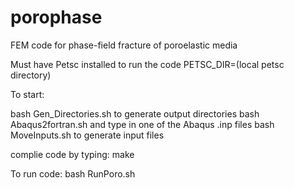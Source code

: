 # porophase
FEM code for phase-field fracture of poroelastic media

Must have Petsc installed to run the code
 PETSC_DIR=(local petsc directory)

To start:

bash Gen_Directories.sh to generate output directories
bash Abaqus2fortran.sh and type in one of the Abaqus .inp files
bash MoveInputs.sh to generate input files

complie code by typing:
make

To run code:
bash RunPoro.sh
